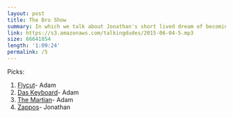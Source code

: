 ```yaml
---
layout: post
title: The Bro Show
summary: In which we talk about Jonathan's short lived dream of becoming a radio DJ.
link: https://s3.amazonaws.com/talkingdudes/2015-06-04-5.mp3
size: 66641854
length: '1:09:24'
permalink: /5
---
```


Picks:

1. [Flycut](https://itunes.apple.com/us/app/flycut-clipboard-manager/id442160987)- Adam
1. [Das Keyboard](http://www.amazon.com/gp/product/B00JKQSGWE/?tag=adahar09-20)- Adam
1. [The Martian](http://amzn.to/1eSqgbi)- Adam
1. [Zappos](http://www.zappos.com/)- Jonathan
